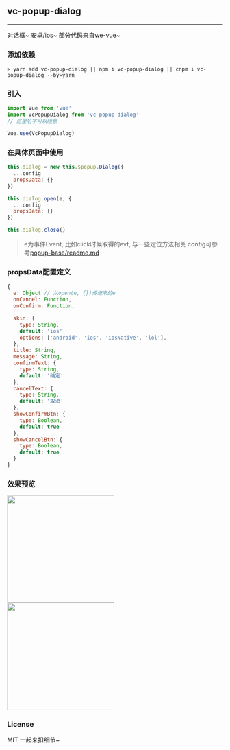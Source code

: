 
## vc-popup-dialog

-----

对话框~ 安卓/ios~ 部分代码来自we-vue~

### 添加依赖

```shell
> yarn add vc-popup-dialog || npm i vc-popup-dialog || cnpm i vc-popup-dialog --by=yarn
```

### 引入

```javascript
import Vue from 'vue'
import VcPopupDialog from 'vc-popup-dialog'
// 这里名字可以随意

Vue.use(VcPopupDialog)
```

### 在具体页面中使用

```javascript
this.dialog = new this.$popup.Dialog({
  ...config
  propsData: {}
})

this.dialog.open(e, {
  ...config
  propsData: {}
})

this.dialog.close()
```

> e为事件Event, 比如click时候取得的evt, 与一些定位方法相关
> config可参考[popup-base/readme.md](https://github.com/deepkolos/vc-popup/blob/master/packages/popup-base/readme.md)

### propsData配置定义

```js
{
  e: Object // 从open(e, {})传进来的e
  onCancel: Function,
  onConfirm: Function,

  skin: {
    type: String,
    default: 'ios'
    options: ['android', 'ios', 'iosNative', 'lol'],
  },
  title: String,
  message: String,
  confirmText: {
    type: String,
    default: '确定'
  },
  cancelText: {
    type: String,
    default: '取消'
  },
  showConfirmBtn: {
    type: Boolean,
    default: true
  },
  showCancelBtn: {
    type: Boolean,
    default: true
  }
}
```

### 效果预览

<div>
  <img src="https://raw.githubusercontent.com/deepkolos/vc-popup/master/static/vc-popup-dialog.gif" width = "250" alt="" style="display:inline-block;"/>
</div>
<div>
  <img src="https://raw.githubusercontent.com/deepkolos/vc-popup/master/static/vc-popup-dialog-lol.gif" width = "250" alt="" style="display:inline-block;"/>
</div>

### License

MIT 一起来扣细节~
